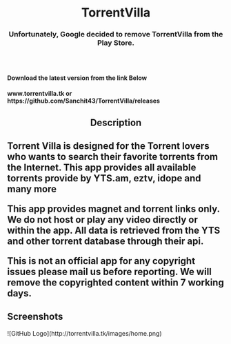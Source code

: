 <h1 align="center">TorrentVilla</h1>
<h3 align="center">Unfortunately, Google decided to remove TorrentVilla from the Play Store.<h3>
</br>
<h4>Download the latest version from the link Below<h4>
www.torrentvilla.tk
or
https://github.com/Sanchit43/TorrentVilla/releases
</br>
<h2 align="center">Description<h2>

<p>Torrent Villa  is designed for the Torrent lovers who wants to search their favorite torrents from the Internet. This app provides all available torrents provide by YTS.am, eztv, idope and many more

This app provides magnet and torrent links only. We do not host or play any video directly or within the app. All data is retrieved from the YTS and other torrent database through their api.

This is not an official app for any copyright issues please mail us before reporting. We will remove the copyrighted content within 7 working days.</p>
<h2>Screenshots</h2>
 ![GitHub Logo](http://torrentvilla.tk/images/home.png)

